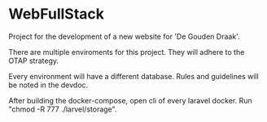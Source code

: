 # WebFullStack
Project for the development of a new website for 'De Gouden Draak'.

There are multiple enviroments for this project.
They will adhere to the OTAP strategy.

Every environment will have a different database.
Rules and guidelines will be noted in the devdoc.


After building the docker-compose, open cli of every laravel docker.
Run "chmod -R 777 ./larvel/storage".